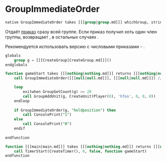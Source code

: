 # GroupImmediateOrder

```sql
native GroupImmediateOrder takes [[[group|group.md]]] whichGroup, string orderName returns boolean
```

<snippet id="description">

Отдаёт [приказ](https://github.com/WarRaft/Order) сразу всей группе. Если приказ получил хоть один член группы,
возвращает [](true.md), в остальных случаях [](false.md).

</snippet>

Рекомендуется использовать версию с числовыми приказами - [](GroupImmediateOrderById.md).

```sql
globals
    group g = [[[CreateGroup|CreateGroup.md]]]()
endglobals

function gameStart takes [[[nothing|nothing.md]]] returns [[[nothing|nothing.md]]]
    call GroupImmediateOrder([[[null|null.md]]], [[[null|null.md]]]) // Безопасна при работе с [[[null|null.md]]]

    loop
        exitwhen GroupGetCount(g) >= 20
        call GroupAddUnit(g, CreateUnit(Player(0), 'hfoo', 0, 0, 0)) 
    endloop
    
    if GroupImmediateOrder(g, "holdposition") then
        call ConsolePrint("1")
    else 
        call ConsolePrint("0")
    endif
    
endfunction

function [[[main|main.md]]] takes [[[nothing|nothing.md]]] returns [[[nothing|nothing.md]]]
    call TimerStart(CreateTimer(), 0, false, function gameStart)
endfunction
```